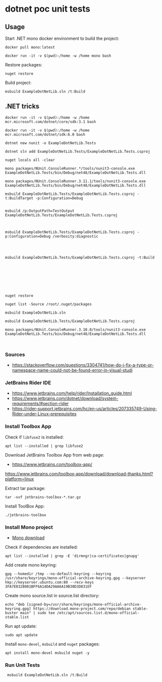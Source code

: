 # dotnet poc unit tests

## Usage

Start .NET mono docker environment to build the project:
```shell
docker pull mono:latest

docker run -it -v $(pwd):/home -w /home mono bash
```

Restore packages:
```shell
nuget restore
```

Build project:
```shell
msbuild ExampleDotNetLib.sln /t:Build
```



## .NET tricks

```shell
docker run -it -v $(pwd):/home -w /home mcr.microsoft.com/dotnet/core/sdk:3.1 bash

docker run -it -v $(pwd):/home -w /home mcr.microsoft.com/dotnet/sdk:6.0 bash

dotnet new nunit -o ExampleDotNetLib.Tests

dotnet sln add ExampleDotNetLib.Tests/ExampleDotNetLib.Tests.csproj

nuget locals all -clear

mono packages/NUnit.ConsoleRunner.*/tools/nunit3-console.exe ExampleDotNetLib.Tests/bin/Debug/net48/ExampleDotNetLib.Tests.dll

mono packages/NUnit.ConsoleRunner.3.11.1/tools/nunit3-console.exe ExampleDotNetLib.Tests/bin/Debug/net48/ExampleDotNetLib.Tests.dll
```

```shell
msbuild ExampleDotNetLib.Tests/ExampleDotNetLib.Tests.csproj -t:BuildTarget -p:Configuration=Debug


msbuild /p:OutputPath=TestOutput ExampleDotNetLib.Tests/ExampleDotNetLib.Tests.csproj



msbuild ExampleDotNetLib.Tests/ExampleDotNetLib.Tests.csproj -p:Configuration=Debug /verbosity:diagnostic




msbuild ExampleDotNetLib.Tests/ExampleDotNetLib.Tests.csproj -t:Build








nuget restore

nuget list -Source /root/.nuget/packages

msbuild ExampleDotNetLib.sln

msbuild ExampleDotNetLib.Tests/ExampleDotNetLib.Tests.csproj

mono packages/NUnit.ConsoleRunner.3.10.0/tools/nunit3-console.exe ExampleDotNetLib.Tests/bin/Debug/net48/ExampleDotNetLib.Tests.dll



```

### Sources

- https://stackoverflow.com/questions/3304741/how-do-i-fix-a-type-or-namespace-name-could-not-be-found-error-in-visual-studi

### JetBrains Rider IDE

- https://www.jetbrains.com/help/rider/Installation_guide.html
- https://www.jetbrains.com/dotnet/download/system-requirements/#section-rider
- https://rider-support.jetbrains.com/hc/en-us/articles/207335749-Using-Rider-under-Linux-prerequisites

### Install Toolbox App

Check if `libfuse2` is installed:
```shell
apt list --installed | grep libfuse2
```

Download JetBrains Toolbox App from web page:

- https://www.jetbrains.com/toolbox-app/

https://www.jetbrains.com/toolbox-app/download/download-thanks.html?platform=linux

Extract tar package:
```shell
tar -xvf jetbrains-toolbox-*.tar.gz
```

Install ToolBox App:
```shell
./jetbrains-toolbox
```

### Install Mono project

- [Mono download](https://www.mono-project.com/download/stable/#download-lin-debian)

Check if dependencies are installed:
```shell
apt list --installed | grep -E 'dirmngr|ca-certificates|gnupg'
```

Add create mono keyring:
```shell
gpg --homedir /tmp --no-default-keyring --keyring /usr/share/keyrings/mono-official-archive-keyring.gpg --keyserver hkp://keyserver.ubuntu.com:80 --recv-keys 3FA7E0328081BFF6A14DA29AA6A19B38D3D831EF
```

Create mono source.list in source.list directory:
```shell
echo "deb [signed-by=/usr/share/keyrings/mono-official-archive-keyring.gpg] https://download.mono-project.com/repo/debian stable-buster main" | sudo tee /etc/apt/sources.list.d/mono-official-stable.list
```

Run apt update:
```shell
sudo apt update
```

Install `mono-devel`, `msbuild` and `nuget` packages:
```shell
apt install mono-devel msbuild nuget -y
```




### Run Unit Tests

```shell
 msbuild ExampleDotNetLib.sln /t:Build
```